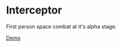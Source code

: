 # Interceptor

First person space combat at it's alpha stage.

<a href="http://lvl001.net/users/elmokelmo/interceptor">Demo</a>
